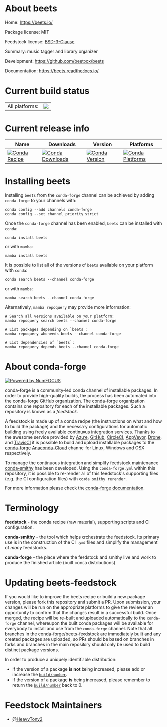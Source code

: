 About beets
===========

Home: https://beets.io/

Package license: MIT

Feedstock license: [BSD-3-Clause](https://github.com/conda-forge/beets-feedstock/blob/main/LICENSE.txt)

Summary: music tagger and library organizer

Development: https://github.com/beetbox/beets

Documentation: https://beets.readthedocs.io/

Current build status
====================


<table><tr><td>All platforms:</td>
    <td>
      <a href="https://dev.azure.com/conda-forge/feedstock-builds/_build/latest?definitionId=18200&branchName=main">
        <img src="https://dev.azure.com/conda-forge/feedstock-builds/_apis/build/status/beets-feedstock?branchName=main">
      </a>
    </td>
  </tr>
</table>

Current release info
====================

| Name | Downloads | Version | Platforms |
| --- | --- | --- | --- |
| [![Conda Recipe](https://img.shields.io/badge/recipe-beets-green.svg)](https://anaconda.org/conda-forge/beets) | [![Conda Downloads](https://img.shields.io/conda/dn/conda-forge/beets.svg)](https://anaconda.org/conda-forge/beets) | [![Conda Version](https://img.shields.io/conda/vn/conda-forge/beets.svg)](https://anaconda.org/conda-forge/beets) | [![Conda Platforms](https://img.shields.io/conda/pn/conda-forge/beets.svg)](https://anaconda.org/conda-forge/beets) |

Installing beets
================

Installing `beets` from the `conda-forge` channel can be achieved by adding `conda-forge` to your channels with:

```
conda config --add channels conda-forge
conda config --set channel_priority strict
```

Once the `conda-forge` channel has been enabled, `beets` can be installed with `conda`:

```
conda install beets
```

or with `mamba`:

```
mamba install beets
```

It is possible to list all of the versions of `beets` available on your platform with `conda`:

```
conda search beets --channel conda-forge
```

or with `mamba`:

```
mamba search beets --channel conda-forge
```

Alternatively, `mamba repoquery` may provide more information:

```
# Search all versions available on your platform:
mamba repoquery search beets --channel conda-forge

# List packages depending on `beets`:
mamba repoquery whoneeds beets --channel conda-forge

# List dependencies of `beets`:
mamba repoquery depends beets --channel conda-forge
```


About conda-forge
=================

[![Powered by
NumFOCUS](https://img.shields.io/badge/powered%20by-NumFOCUS-orange.svg?style=flat&colorA=E1523D&colorB=007D8A)](https://numfocus.org)

conda-forge is a community-led conda channel of installable packages.
In order to provide high-quality builds, the process has been automated into the
conda-forge GitHub organization. The conda-forge organization contains one repository
for each of the installable packages. Such a repository is known as a *feedstock*.

A feedstock is made up of a conda recipe (the instructions on what and how to build
the package) and the necessary configurations for automatic building using freely
available continuous integration services. Thanks to the awesome service provided by
[Azure](https://azure.microsoft.com/en-us/services/devops/), [GitHub](https://github.com/),
[CircleCI](https://circleci.com/), [AppVeyor](https://www.appveyor.com/),
[Drone](https://cloud.drone.io/welcome), and [TravisCI](https://travis-ci.com/)
it is possible to build and upload installable packages to the
[conda-forge](https://anaconda.org/conda-forge) [Anaconda-Cloud](https://anaconda.org/)
channel for Linux, Windows and OSX respectively.

To manage the continuous integration and simplify feedstock maintenance
[conda-smithy](https://github.com/conda-forge/conda-smithy) has been developed.
Using the ``conda-forge.yml`` within this repository, it is possible to re-render all of
this feedstock's supporting files (e.g. the CI configuration files) with ``conda smithy rerender``.

For more information please check the [conda-forge documentation](https://conda-forge.org/docs/).

Terminology
===========

**feedstock** - the conda recipe (raw material), supporting scripts and CI configuration.

**conda-smithy** - the tool which helps orchestrate the feedstock.
                   Its primary use is in the construction of the CI ``.yml`` files
                   and simplify the management of *many* feedstocks.

**conda-forge** - the place where the feedstock and smithy live and work to
                  produce the finished article (built conda distributions)


Updating beets-feedstock
========================

If you would like to improve the beets recipe or build a new
package version, please fork this repository and submit a PR. Upon submission,
your changes will be run on the appropriate platforms to give the reviewer an
opportunity to confirm that the changes result in a successful build. Once
merged, the recipe will be re-built and uploaded automatically to the
`conda-forge` channel, whereupon the built conda packages will be available for
everybody to install and use from the `conda-forge` channel.
Note that all branches in the conda-forge/beets-feedstock are
immediately built and any created packages are uploaded, so PRs should be based
on branches in forks and branches in the main repository should only be used to
build distinct package versions.

In order to produce a uniquely identifiable distribution:
 * If the version of a package **is not** being increased, please add or increase
   the [``build/number``](https://docs.conda.io/projects/conda-build/en/latest/resources/define-metadata.html#build-number-and-string).
 * If the version of a package **is** being increased, please remember to return
   the [``build/number``](https://docs.conda.io/projects/conda-build/en/latest/resources/define-metadata.html#build-number-and-string)
   back to 0.

Feedstock Maintainers
=====================

* [@HeavyTony2](https://github.com/HeavyTony2/)

